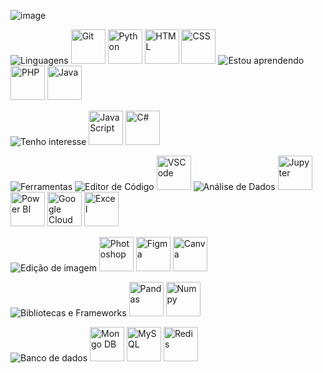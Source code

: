 ![image](https://github.com/Thamine-sumaya/Thamine-sumaya/assets/160533319/15306570-8d72-42f2-8373-f3fb07f77a1c)

![Linguagens](https://github.com/Thamine-sumaya/Thamine-sumaya/assets/160533319/0988bda6-ace6-49ab-9fe9-89579317632b)
<a>
   <img src="https://github.com/Thamine-sumaya/Thamine-sumaya/assets/160533319/89a37c82-70ec-4e4e-81c6-0478f5254758" alt="Git" width="55" >
</a>
<a>
   <img src="https://github.com/Thamine-sumaya/Thamine-sumaya/assets/160533319/0e7e782e-091b-4181-a6de-cce0406dfb80" alt="Python" width="55" >
</a>
<a>
   <img src="https://github.com/Thamine-sumaya/Thamine-sumaya/assets/160533319/dbe754e8-563b-45f9-b7c2-a69591ecef3b" alt="HTML" width="55" >
</a>
<a>
   <img src="https://github.com/Thamine-sumaya/Thamine-sumaya/assets/160533319/233a7caf-b7b7-473a-b1df-95c73fc9d5ed" alt="CSS" width="55" >
</a>
![Estou aprendendo](https://github.com/Thamine-sumaya/Thamine-sumaya/assets/160533319/21e97ba9-c043-42eb-ae89-825f3b7c9d4e)
<a>
   <img src="https://github.com/Thamine-sumaya/Thamine-sumaya/assets/160533319/b3141115-ee08-4546-a083-cc7c5c12be52" alt="PHP" width="55" >
</a>
<a>
   <img src="https://github.com/Thamine-sumaya/Thamine-sumaya/assets/160533319/cc11a7aa-5d49-4154-8b10-b61c1989b44d" alt="Java" width="55" >
</a>



![Tenho interesse](https://github.com/Thamine-sumaya/Thamine-sumaya/assets/160533319/c0aa3f63-5472-4a4b-8b0e-de85f0d1ea18)
<a>
   <img src="https://github.com/Thamine-sumaya/Thamine-sumaya/assets/160533319/58d02d4c-7a72-49a0-94a2-002471e1ad75" alt="Java Script" width="55" >
</a>
<a>
   <img src="https://github.com/Thamine-sumaya/Thamine-sumaya/assets/160533319/4ed867a0-813b-4021-b71e-4d64afeac40a" alt="C#" width="55" >
</a>

![Ferramentas](https://github.com/Thamine-sumaya/Thamine-sumaya/assets/160533319/8145acde-25d3-4df7-b345-0c619aa484f3)
![Editor de Código](https://github.com/Thamine-sumaya/Thamine-sumaya/assets/160533319/f57e5fae-623e-49e0-8a72-8c8233a2db83)
<a>
   <img src="https://github.com/Thamine-sumaya/Thamine-sumaya/assets/160533319/f8081f2a-dafb-4007-aa77-eccbf4f13145" alt="VSCode" width="55" >
</a>
![Análise de Dados](https://github.com/Thamine-sumaya/Thamine-sumaya/assets/160533319/01919f67-921f-4b9e-adc0-fcdf9d710912)
<a>
   <img src="https://github.com/Thamine-sumaya/Thamine-sumaya/assets/160533319/16cd7e96-5ae3-4371-9a3d-a32987ae6530" alt="Jupyter" width="55" >
</a>
<a>
   <img src="https://github.com/Thamine-sumaya/Thamine-sumaya/assets/160533319/63288c34-fc89-43ec-81cc-8299365a16c1" alt="Power BI" width="55" >
</a>
<a>
   <img src="https://github.com/Thamine-sumaya/Thamine-sumaya/assets/160533319/aaff61cf-b04e-45f3-8491-9317a574e8d0" alt="Google Cloud" width="55" >
</a>
<a>
   <img src="https://github.com/Thamine-sumaya/Thamine-sumaya/assets/160533319/e93a20b1-dc77-42e8-8b3d-4402b0d69598" alt="Excel" width="55" >
</a>

![Edição de imagem](https://github.com/Thamine-sumaya/Thamine-sumaya/assets/160533319/b8144234-6399-4912-9a33-fe81a48f6609)
<a>
   <img src="https://github.com/Thamine-sumaya/Thamine-sumaya/assets/160533319/9f0fc3a0-0800-4bc7-ba08-a787aaa6e83c" alt="Photoshop" width="55" >
</a>
<a>
   <img src="https://github.com/Thamine-sumaya/Thamine-sumaya/assets/160533319/10d6a774-3f2d-49cf-9bb8-2145f22c92a9" alt="Figma" width="55" >
</a>
<a>
   <img src="https://github.com/Thamine-sumaya/Thamine-sumaya/assets/160533319/b55202ec-eb1d-42d6-a176-b5763953f788" alt="Canva" width="55" >
</a>

![Bibliotecas e Frameworks](https://github.com/Thamine-sumaya/Thamine-sumaya/assets/160533319/a3e145de-32a4-4a0c-b592-d9bb221f7c7f)
<a>
   <img src="https://github.com/Thamine-sumaya/Thamine-sumaya/assets/160533319/d861c274-798a-4210-91cb-2821f0b9275a" alt="Pandas" width="55" >
</a>
<a>
   <img src="https://github.com/Thamine-sumaya/Thamine-sumaya/assets/160533319/c91e3204-fcaa-4ff4-b4f1-44ebe77552ef" alt="Numpy" width="55" >
</a>


![Banco de dados](https://github.com/Thamine-sumaya/Thamine-sumaya/assets/160533319/1de2721b-0704-4091-ac90-3f8f8a344233)
<a>
   <img src="https://github.com/Thamine-sumaya/Thamine-sumaya/assets/160533319/78da9cbc-c423-4da6-83a5-9de62b84336e" alt="Mongo DB" width="55" >
</a>
<a>
   <img src="https://github.com/Thamine-sumaya/Thamine-sumaya/assets/160533319/0c2bfc2b-aa47-4ff6-9c5d-b3970a317948" alt="MySQL" width="55" >
</a>
<a>
   <img src="https://github.com/Thamine-sumaya/Thamine-sumaya/assets/160533319/2195a38d-f570-46f2-a37d-89774cd71314" alt="Redis" width="55" >
</a>
